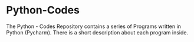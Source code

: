# Python-Codes
The Python - Codes Repository contains a series of Programs written in Python (Pycharm). There is a short description about each program inside.
